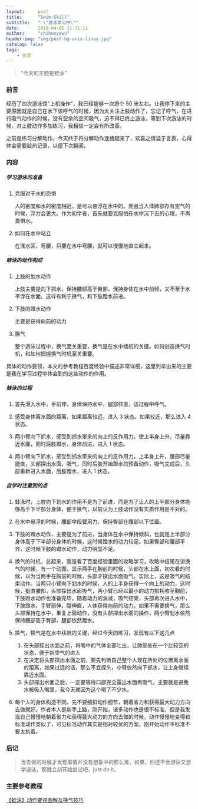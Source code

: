 ```yaml
---
layout:     post
title:      "Swim-Skill"
subtitle:   " \"游泳学习中\""
date:       2018-04-05 11:11:11
author:     "shihunyewu"
header-img: "img/post-bg-unix-linux.jpg"
catalog: false
tags:
    - 生活
---
```


> "今天的主题是蛙泳"

### 前言

经历了四次游泳馆"上机操作"，我已经能够一次游个 50 米左右。让我停下来的主要原因就是自己在水下该呼气的时候，因为太关注上肢动作了，忘记了呼气，在进行吸气动作的时候，没有空余的空间吸气，迫不得已终止游泳。等到下次游泳的时候，对上肢动作多加练习，我相信一定会有所改善。

之前是练习分解动作，今天终于将分解动作连接起来了，欢喜之情溢于言表，心得体会需要趁热记录，以便下次翻阅。

### 内容

##### 学习游泳的准备

1. 克服对于水的恐惧

	人的密度和水的密度相近，是可以悬浮在水中的。而且当人体肺部存有空气的时候，浮力会更大。作为初学者，首先就要克服怕在水中沉下去的心理，不再畏惧水。
2. 如何在水中站立

	在浅水区，弯腰，只要在水中弯腰，就可以慢慢地直立起来。

##### 蛙泳的动作构成

1. 上肢的划水动作

	上肢主要是向下抓水，保持腰部高于臀部，保持身体在水中前倾，又不至于水平浮在水面。这样有利于换气，和下肢蹬水前进。

2. 下肢的蹬水动作

	主要是获得向前的动力

3. 换气

	整个游泳过程中，换气至关重要，换气是在水中续航的关键。如何创造换气时机，和如何把握换气时机至关重要。

具体的动作要领，本文的参考教程百度经验中描述非常详细，这里列举出来的主要是我在学习过程中体会到的这些动作的作用。

##### 蛙泳的过程

1. 首先滑入水中，手前伸，身体保持水平，腿部伸直，该过程中呼气。

2. 感受身体离水面的距离，如果距离较远，进入 3 状态。如果较近，那么进入 4 状态。

3. 两小臂向下抓水，感受到抓水带来的向上的反作用力，使上半身上升，尽量靠近水面，同时后肢蹬水，身体前进，进入 1 状态。

4. 两小臂向下抓水，感受到抓水带来的向上的反作用力，上半身上升，腰部尽量挺直，头部探出水面，吸气，同时后肢开始蹬水的预备动作，吸气完成后，头部重新进入水面，后肢蹬水，进入 1 状态。

##### 自学时注意到的点

1. 蛙泳时，上肢向下划水的作用不是为了前进，而是为了让人的上半部分身体能够高于下半部分身体，便于换气，以前认为上肢动作没有实质作用是不对的。

2. 在水中悬浮的时候，腰部中段要用力，保持臀部在腰部以下位置。

3. 下肢的蹬水动作，主要是为了前进，当身体在水中保持倾斜，也就是上半部分身体高于下半部分身体的时候，这时候蹬水的动力较足。如果臀部和腰部平齐，这时候下肢的蹬水动作，动力明显不足。

4. 换气的时机，总起来，我是看了百度经验里面的攻略学习，攻略中结尾在讲换气的时候，有一个动图，显示两手在胸前的时候，头部在水上面，初次看的时候，以为当两手在胸前的时候，头部才探出水面吸气。实际上，这是吸气的结束动作。当两只小臂向下划水的时候，人的上半身获得一个向上的动力，这时候，挺直腰部，头部探出水面吸气，两小臂已经以最小的动力损耗收至胸前，下肢蹬水动作也准备完毕，随着动力的消减，吸气结束，头部再次进入水中，下肢蹬水，手臂前伸，腿伸直，人体获得向前的动力。如果不需要换气，那么头部保持在水中，重复上面动作，没有头部探出水面的操作，两小臂划水依然保持腰部高于臀部，腿部依然蹬水。

5. 换气，换气是在水中续航的关键，经过今天的练习，发现有以下这几点
	1. 在头部探出水面之前，将嘴中的气体全部吐出，让肺部处在一个比较空的状态，便于新空气的进入
	2. 在决定将头部探出水面之前，要先判断自己整个人现在所处的位置离水面的距离，如果过远的话，那么不宜探头，小臂依然向下抓水，让上身继续靠近水面。
	3. 头部探出水面之后，一定要等待口部完全露出水面再吸气，主要就是避免水被吸入嘴里，我今天就因为这个喝了不少水。

6. 每个人的身体构造不同，先不要细扣动作细节，朝着省力和获得最大动力方向去做就好。作者本人是新手上路，刚开始，诸多动作也是很不标准，但是我发现自己慢慢地朝着省力和获得最大动力的方向去做的时候，动作慢慢地变得和标准动作类似了，可见标准动作其实是相对较优的方案。刚开始动作不标准不要太执着。


### 后记
> 当去做的时候才发现事情并没有想象中的那么难，如果，你还不会游泳又想学游泳，那就立刻开始尝试吧，just do it。

### 主要参考教程
[【蛙泳】动作要领图解及换气技巧](https://jingyan.baidu.com/article/84b4f565ce2dfd60f6da3205.html)
